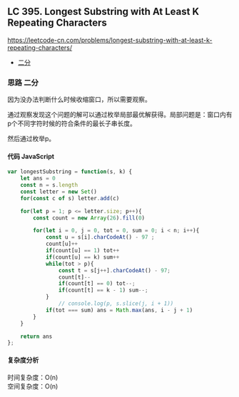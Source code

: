 ## LC 395. Longest Substring with At Least K Repeating Characters
https://leetcode-cn.com/problems/longest-substring-with-at-least-k-repeating-characters/
- [二分](#思路-二分)

### 思路 二分
因为没办法判断什么时候收缩窗口，所以需要观察。

通过观察发现这个问题的解可以通过枚举局部最优解获得。局部问题是：窗口内有p个不同字符时候的符合条件的最长子串长度。

然后通过枚举p。
#### 代码 JavaScript

```JavaScript
var longestSubstring = function(s, k) {
    let ans = 0
    const n = s.length
    const letter = new Set()
    for(const c of s) letter.add(c)

    for(let p = 1; p <= letter.size; p++){
        const count = new Array(26).fill(0)

        for(let i = 0, j = 0, tot = 0, sum = 0; i < n; i++){
            const u = s[i].charCodeAt() - 97 ;
            count[u]++
            if(count[u] == 1) tot++
            if(count[u] == k) sum++
            while(tot > p){
                const t = s[j++].charCodeAt() - 97;
                count[t]--
                if(count[t] == 0) tot--;
                if(count[t] == k - 1) sum--;
            }
                // console.log(p, s.slice(j, i + 1))
            if(tot === sum) ans = Math.max(ans, i - j + 1)
        }
    }

    return ans
};

```

#### 复杂度分析
时间复杂度：O(n) </br>
空间复杂度：O(n)